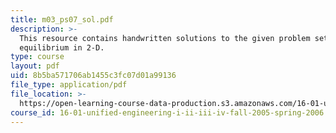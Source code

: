 ```yaml
---
title: m03_ps07_sol.pdf
description: >-
  This resource contains handwritten solutions to the given problem set on
  equilibrium in 2-D.
type: course
layout: pdf
uid: 8b5ba571706ab1455c3fc07d01a99136
file_type: application/pdf
file_location: >-
  https://open-learning-course-data-production.s3.amazonaws.com/16-01-unified-engineering-i-ii-iii-iv-fall-2005-spring-2006/8b5ba571706ab1455c3fc07d01a99136_m03_ps07_sol.pdf
course_id: 16-01-unified-engineering-i-ii-iii-iv-fall-2005-spring-2006
---
```

